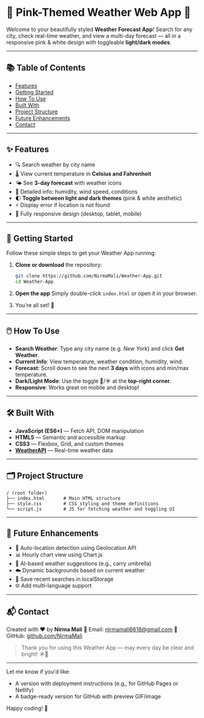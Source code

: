 

# 🌸 Pink-Themed Weather Web App 🌸

Welcome to your beautifully styled **Weather Forecast App**!
Search for any city, check real-time weather, and view a multi-day forecast — all in a responsive pink & white design with toggleable **light/dark modes**.

---

## 📚 Table of Contents

* [Features](#features)
* [Getting Started](#getting-started)
* [How To Use](#how-to-use)
* [Built With](#built-with)
* [Project Structure](#project-structure)
* [Future Enhancements](#future-enhancements)
* [Contact](#contact)

---

## ✨ Features

* 🔍 Search weather by city name
* 🌡️ View current temperature in **Celsius and Fahrenheit**
* 🌤️ See **3-day forecast** with weather icons
* 📅 Detailed info: humidity, wind speed, conditions
* 🌓 **Toggle between light and dark themes** (pink & white aesthetic)
* ⚡ Display error if location is not found
* 📱 Fully responsive design (desktop, tablet, mobile)

---

## 🚀 Getting Started

Follow these simple steps to get your Weather App running:

1. **Clone or download** the repository:

   ```bash
   git clone https://github.com/NirmaMali/Weather-App.git
   cd Weather-App
   ```

2. **Open the app**
   Simply double-click `index.html` or open it in your browser.

3. You're all set! 🌈

---

## 🖱️ How To Use

* **Search Weather**: Type any city name (e.g. *New York*) and click **Get Weather**.
* **Current Info**: View temperature, weather condition, humidity, wind.
* **Forecast**: Scroll down to see the next **3 days** with icons and min/max temperature.
* **Dark/Light Mode**: Use the toggle 🌙/☀️ at the **top-right corner**.
* **Responsive**: Works great on mobile and desktop!

---

## 🛠️ Built With

* **JavaScript (ES6+)** — Fetch API, DOM manipulation
* **HTML5** — Semantic and accessible markup
* **CSS3** — Flexbox, Grid, and custom themes
* **[WeatherAPI](https://www.weatherapi.com/)** — Real-time weather data

---

## 🗂️ Project Structure

```
/ (root folder)
├── index.html       # Main HTML structure
├── style.css        # CSS styling and theme definitions
└── script.js        # JS for fetching weather and toggling UI
```

---

## 🔮 Future Enhancements

* 📍 Auto-location detection using Geolocation API
* 📊 Hourly chart view using Chart.js
* 🧠 AI-based weather suggestions (e.g., carry umbrella)
* ☁️ Dynamic backgrounds based on current weather
* 💾 Save recent searches in localStorage
* 🌐 Add multi-language support

---

## 📬 Contact

Created with ❤️ by **Nirma Mali**
📧 Email: [nirmamali8618@gmail.com](mailto:nirmamali8618@gmail.com)
🔗 GitHub: [github.com/NirmaMali](https://github.com/NirmaMali)

> Thank you for using this Weather App — may every day be clear and bright! ☀️🌈

---

Let me know if you'd like:

* A version with deployment instructions (e.g., for GitHub Pages or Netlify)
* A badge-ready version for GitHub with preview GIF/image

Happy coding! 🌸
